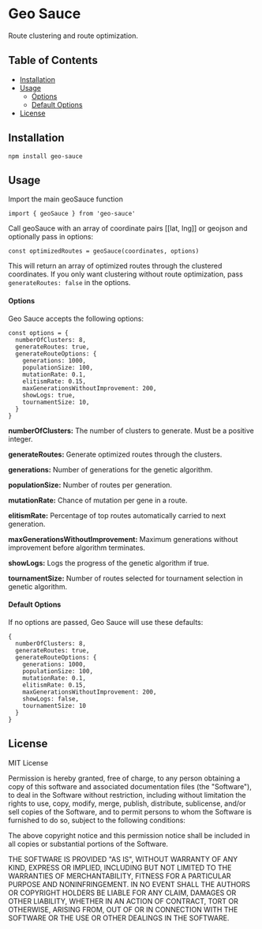 # Geo Sauce
Route clustering and route optimization.

## Table of Contents
  - [Installation](#installation)
  - [Usage](#usage)
      - [Options](#options)
      - [Default Options](#default-options)
  - [License](#license)

## Installation
```npm install geo-sauce```

## Usage
Import the main geoSauce function

```import { geoSauce } from 'geo-sauce'```

Call geoSauce with an array of coordinate pairs [[lat, lng]] or geojson and optionally pass in options:

```const optimizedRoutes = geoSauce(coordinates, options)```

This will return an array of optimized routes through the clustered coordinates.
If you only want clustering without route optimization, pass `generateRoutes: false` in the options.

#### Options
Geo Sauce accepts the following options:

```
const options = {
  numberOfClusters: 8,
  generateRoutes: true,
  generateRouteOptions: {
    generations: 1000,
    populationSize: 100,
    mutationRate: 0.1,
    elitismRate: 0.15,
    maxGenerationsWithoutImprovement: 200,
    showLogs: true,
    tournamentSize: 10,
  }
}
```

**numberOfClusters:** The number of clusters to generate. Must be a positive integer.

**generateRoutes:** Generate optimized routes through the clusters.

**generations:** Number of generations for the genetic algorithm.

**populationSize:** Number of routes per generation.

**mutationRate:** Chance of mutation per gene in a route.

**elitismRate:** Percentage of top routes automatically carried to next generation.

**maxGenerationsWithoutImprovement:** Maximum generations without improvement before algorithm terminates.

**showLogs:** Logs the progress of the genetic algorithm if true.

**tournamentSize:** Number of routes selected for tournament selection in genetic algorithm.

#### Default Options
If no options are passed, Geo Sauce will use these defaults:

```
{
  numberOfClusters: 8,
  generateRoutes: true,
  generateRouteOptions: {
    generations: 1000,
    populationSize: 100, 
    mutationRate: 0.1,
    elitismRate: 0.15,
    maxGenerationsWithoutImprovement: 200,
    showLogs: false,
    tournamentSize: 10
  }
}
```

## License
MIT License

Permission is hereby granted, free of charge, to any person obtaining a copy
of this software and associated documentation files (the "Software"), to deal
in the Software without restriction, including without limitation the rights
to use, copy, modify, merge, publish, distribute, sublicense, and/or sell
copies of the Software, and to permit persons to whom the Software is
furnished to do so, subject to the following conditions:

The above copyright notice and this permission notice shall be included in all
copies or substantial portions of the Software.

THE SOFTWARE IS PROVIDED "AS IS", WITHOUT WARRANTY OF ANY KIND, EXPRESS OR
IMPLIED, INCLUDING BUT NOT LIMITED TO THE WARRANTIES OF MERCHANTABILITY,
FITNESS FOR A PARTICULAR PURPOSE AND NONINFRINGEMENT. IN NO EVENT SHALL THE
AUTHORS OR COPYRIGHT HOLDERS BE LIABLE FOR ANY CLAIM, DAMAGES OR OTHER
LIABILITY, WHETHER IN AN ACTION OF CONTRACT, TORT OR OTHERWISE, ARISING FROM,
OUT OF OR IN CONNECTION WITH THE SOFTWARE OR THE USE OR OTHER DEALINGS IN THE
SOFTWARE.
